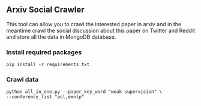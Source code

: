 ## Arxiv Social Crawler
This tool can allow you to crawl the interested paper in arxiv and in the meantime crawl the social 
discussion about this paper on Twitter and Reddit and store all the data in MongoDB database. 

### Install required packages
```shell script
pip install -r requirements.txt
```

### Crawl data
```shell script
python all_in_one.py --paper_key_word "weak supervision" \
--conference_list "acl,emnlp"
```